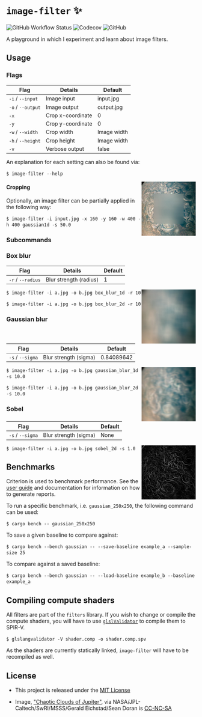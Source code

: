 # `image-filter` ✨
  ![GitHub Workflow Status](https://img.shields.io/github/workflow/status/imjasonmiller/image-filter/Build%20and%20test?style=social)  ![Codecov](https://img.shields.io/codecov/c/github/imjasonmiller/image-filter?style=social) ![GitHub](https://img.shields.io/github/license/imjasonmiller/image-filter?style=social)

A playground in which I experiment and learn about image filters.

## Usage

### Flags
 Flag             | Details           | Default 
------------------|-------------------|------------
`-i` / `--input`  | Image input       | input.jpg
`-o` / `--output` | Image output      | output.jpg
`-x`              | Crop x-coordinate | 0
`-y`              | Crop y-coordinate | 0
`-w` / `--width`  | Crop width        | Image width
`-h` / `--height` | Crop height       | Image width
`-v`              | Verbose output    | false

An explanation for each setting can also be found via:
```shell
$ image-filter --help
```
<img align="right" width="144" height="144" src="img/crop.jpg">

#### Cropping

Optionally, an image filter can be partially applied in the following way:

```shell
$ image-filter -i input.jpg -x 160 -y 160 -w 400 -h 400 gaussian1d -s 50.0
```

### Subcommands

### Box blur

 Flag             | Details                | Default
------------------|------------------------|-----------
`-r` / `--radius` | Blur strength (radius) | 1

<img align="right" width="144" height="144" src="img/box_blur.jpg">

```shell
$ image-filter -i a.jpg -o b.jpg box_blur_1d -r 10
```
```shell
$ image-filter -i a.jpg -o b.jpg box_blur_2d -r 10
```

### Gaussian blur

 Flag            | Details               | Default
-----------------|-----------------------|-----------
`-s` / `--sigma` | Blur strength (sigma) | 0.84089642

<img align="right" width="144" height="144" src="img/gaussian_blur.jpg">

```shell
$ image-filter -i a.jpg -o b.jpg gaussian_blur_1d -s 10.0
```
```shell
$ image-filter -i a.jpg -o b.jpg gaussian_blur_2d -s 10.0
```

### Sobel

 Flag            | Details               | Default
-----------------|-----------------------|-----------
`-s` / `--sigma` | Blur strength (sigma) | None

<img align="right" width="144" height="144" src="img/sobel.jpg">

```shell
$ image-filter -i a.jpg -o b.jpg sobel_2d -s 1.0
```

## Benchmarks
Criterion is used to benchmark performance. See the [user
guide](https://bheisler.github.io/criterion.rs/book/index.html) and
documentation for information on how to generate reports.

To run a specific benchmark, i.e. `gaussian_250x250`, the following command can be used:

```shell
$ cargo bench -- gaussian_250x250
```

To save a given baseline to compare against: 

```shell
$ cargo bench --bench gaussian -- --save-baseline example_a --sample-size 25
```

To compare against a saved baseline: 

```shell
$ cargo bench --bench gaussian -- --load-baseline example_b --baseline example_a
```

## Compiling compute shaders

All filters are part of the `filters` library. If you wish to change or compile the compute
shaders, you will have to use
[`glslValidator`](https://github.com/KhronosGroup/glslang/releases) to compile
them to SPIR-V.

```shell
$ glslangvalidator -V shader.comp -o shader.comp.spv
```

As the shaders are currently statically linked, `image-filter` will have to be
recompiled as well.

## License

* This project is released under the [MIT License](https://github.com/imjasonmiller/image-filter/blob/master/LICENSE.md)

* Image, ["Chaotic Clouds of Jupiter"](https://www.jpl.nasa.gov/spaceimages/details.php?id=PIA22424), via NASA/JPL-Caltech/SwRI/MSSS/Gerald Eichstad/Sean Doran is [CC-NC-SA](https://creativecommons.org/licenses/nc-sa/1.0/)


